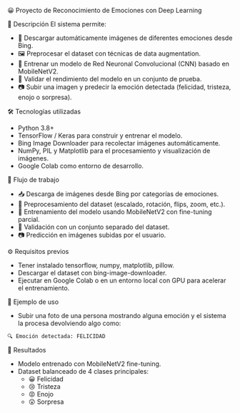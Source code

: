 😀 Proyecto de Reconocimiento de Emociones con Deep Learning

🚀 Descripción
El sistema permite:
- 🔎 Descargar automáticamente imágenes de diferentes emociones desde Bing.
- 🖼️ Preprocesar el dataset con técnicas de data augmentation.
- 🤖 Entrenar un modelo de Red Neuronal Convolucional (CNN) basado en MobileNetV2.
- 🧪 Validar el rendimiento del modelo en un conjunto de prueba.
- 📷 Subir una imagen y predecir la emoción detectada (felicidad, tristeza, enojo o sorpresa).

🛠️ Tecnologías utilizadas
- Python 3.8+
- TensorFlow / Keras para construir y entrenar el modelo.
- Bing Image Downloader para recolectar imágenes automáticamente.
- NumPy, PIL y Matplotlib para el procesamiento y visualización de imágenes.
- Google Colab como entorno de desarrollo.

📂 Flujo de trabajo
- 📥 Descarga de imágenes desde Bing por categorías de emociones.
- 🧹 Preprocesamiento del dataset (escalado, rotación, flips, zoom, etc.).
- 🧠 Entrenamiento del modelo usando MobileNetV2 con fine-tuning parcial.
- 🧪 Validación con un conjunto separado del dataset.
- 📷 Predicción en imágenes subidas por el usuario.

⚙️ Requisitos previos
- Tener instalado tensorflow, numpy, matplotlib, pillow.
- Descargar el dataset con bing-image-downloader.
- Ejecutar en Google Colab o en un entorno local con GPU para acelerar el entrenamiento.

📑 Ejemplo de uso
- Subir una foto de una persona mostrando alguna emoción y el sistema la procesa devolviendo algo como:

```bash
🔍 Emoción detectada: FELICIDAD
```

🎯 Resultados
- Modelo entrenado con MobileNetV2 fine-tuning.
- Dataset balanceado de 4 clases principales:
  * 😀 Felicidad
  * 😢 Tristeza
  * 😡 Enojo
  * 😲 Sorpresa
